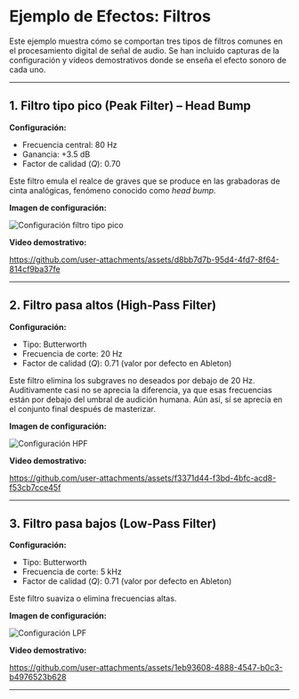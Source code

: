 # Ejemplo de Efectos: Filtros

Este ejemplo muestra cómo se comportan tres tipos de filtros comunes en el procesamiento digital de señal de audio. Se han incluido capturas de la configuración y vídeos demostrativos donde se enseña el efecto sonoro de cada uno.

---

## 1. Filtro tipo pico (Peak Filter) – Head Bump

**Configuración:**
- Frecuencia central: 80 Hz
- Ganancia: +3.5 dB
- Factor de calidad ($Q$): 0.70

Este filtro emula el realce de graves que se produce en las grabadoras de cinta analógicas, fenómeno conocido como *head bump*.

**Imagen de configuración:**

![Configuración filtro tipo pico](https://github.com/user-attachments/assets/fc4e9b45-6ad0-4aaf-9f81-2343ab293ff7)

**Video demostrativo:**

https://github.com/user-attachments/assets/d8bb7d7b-95d4-4fd7-8f64-814cf9ba37fe

---

## 2. Filtro pasa altos (High-Pass Filter)

**Configuración:**
- Tipo: Butterworth
- Frecuencia de corte: 20 Hz
- Factor de calidad ($Q$): 0.71 (valor por defecto en Ableton)

Este filtro elimina los subgraves no deseados por debajo de 20 Hz. Auditivamente casi no se aprecia la diferencia, ya que esas frecuencias están por debajo del umbral de audición humana. Aún así, sí se aprecia en el conjunto final después de masterizar.

**Imagen de configuración:**

![Configuración HPF](https://github.com/user-attachments/assets/f4bed772-5c11-4845-a4df-fd7d3c330e88)

**Video demostrativo:**

https://github.com/user-attachments/assets/f3371d44-f3bd-4bfc-acd8-f53cb7cce45f

---

## 3. Filtro pasa bajos (Low-Pass Filter)

**Configuración:**
- Tipo: Butterworth
- Frecuencia de corte: 5 kHz
- Factor de calidad ($Q$): 0.71 (valor por defecto en Ableton)

Este filtro suaviza o elimina frecuencias altas.

**Imagen de configuración:**

![Configuración LPF](https://github.com/user-attachments/assets/03895b8b-efb2-4240-8e52-88471afcc407)

**Video demostrativo:**

https://github.com/user-attachments/assets/1eb93608-4888-4547-b0c3-b4976523b628

---

